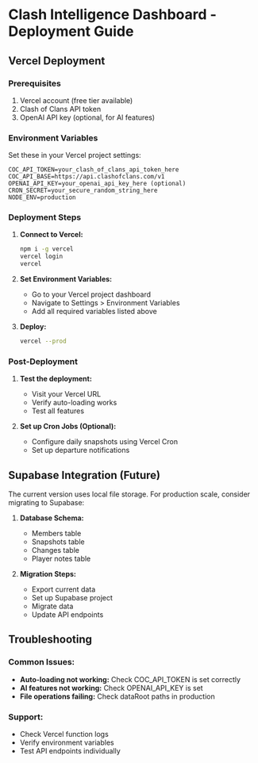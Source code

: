 # Clash Intelligence Dashboard - Deployment Guide

## Vercel Deployment

### Prerequisites
1. Vercel account (free tier available)
2. Clash of Clans API token
3. OpenAI API key (optional, for AI features)

### Environment Variables
Set these in your Vercel project settings:

```
COC_API_TOKEN=your_clash_of_clans_api_token_here
COC_API_BASE=https://api.clashofclans.com/v1
OPENAI_API_KEY=your_openai_api_key_here (optional)
CRON_SECRET=your_secure_random_string_here
NODE_ENV=production
```

### Deployment Steps

1. **Connect to Vercel:**
   ```bash
   npm i -g vercel
   vercel login
   vercel
   ```

2. **Set Environment Variables:**
   - Go to your Vercel project dashboard
   - Navigate to Settings > Environment Variables
   - Add all required variables listed above

3. **Deploy:**
   ```bash
   vercel --prod
   ```

### Post-Deployment

1. **Test the deployment:**
   - Visit your Vercel URL
   - Verify auto-loading works
   - Test all features

2. **Set up Cron Jobs (Optional):**
   - Configure daily snapshots using Vercel Cron
   - Set up departure notifications

## Supabase Integration (Future)

The current version uses local file storage. For production scale, consider migrating to Supabase:

1. **Database Schema:**
   - Members table
   - Snapshots table
   - Changes table
   - Player notes table

2. **Migration Steps:**
   - Export current data
   - Set up Supabase project
   - Migrate data
   - Update API endpoints

## Troubleshooting

### Common Issues:
- **Auto-loading not working:** Check COC_API_TOKEN is set correctly
- **AI features not working:** Check OPENAI_API_KEY is set
- **File operations failing:** Check dataRoot paths in production

### Support:
- Check Vercel function logs
- Verify environment variables
- Test API endpoints individually
